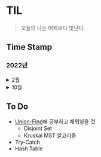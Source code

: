 # __TIL__
> 오늘의 나는 어제보다 빛난다.

## __Time Stamp__
### __2022년__
<details markdown="1">
<summary>2월</summary>

#####   18일
[Smart Pointer](https://github.com/sho1007/TIL/blob/main/Server/Smart_Pointer.md)
</details>

<details markdown="1">
<summary>10월</summary>

## 3주차
#####   18일
[캐스트 연산자](https://github.com/Sho1007/TIL/blob/main/Programming/C%2B%2B/%EC%BA%90%EC%8A%A4%ED%8A%B8%20%EC%97%B0%EC%82%B0%EC%9E%90.md)   
[기술면접질문](https://github.com/Sho1007/TIL/blob/main/Tech_Interview/%EA%B8%B0%EC%88%A0%EB%A9%B4%EC%A0%91%EC%A7%88%EB%AC%B8.md)   
[PorxyPattern](https://github.com/Sho1007/TIL/blob/main/Design_Pattern/Proxy.md)   
[BOJ_5430](https://github.com/Sho1007/TIL/blob/main/Algorithm/Coding%20Test/BOJ/%5BBOJ%5D%205430%20AC.md)   
[BOJ_7662](https://github.com/Sho1007/TIL/blob/main/Algorithm/Coding%20Test/BOJ/%5BBOJ%5D%207662%20%EC%9D%B4%EC%A4%91%20%EC%9A%B0%EC%84%A0%EC%88%9C%EC%9C%84%20%ED%81%90.md)   
[BOJ_11723](https://github.com/Sho1007/TIL/blob/main/Algorithm/Coding%20Test/BOJ/%5BBOJ%5D%2011723%20%EC%A7%91%ED%95%A9.md)   
#####   19일
[BOJ_1107](https://github.com/Sho1007/TIL/blob/main/Algorithm/Coding%20Test/BOJ/%5BBOJ%5D1107.md)   
[BOJ_11403](https://github.com/Sho1007/TIL/blob/main/Algorithm/Coding%20Test/BOJ/%5BBOJ%5D11403.md)   
[BOJ_16928](https://github.com/Sho1007/TIL/blob/main/Algorithm/Coding%20Test/BOJ/%5BBOJ%5D16928.md)
#####   20일
[BOJ_11286](https://github.com/Sho1007/TIL/blob/main/Algorithm/Coding%20Test/BOJ/%5BBOJ%5D11286.md)   
[BOJ_14500](https://github.com/Sho1007/TIL/blob/main/Algorithm/Coding%20Test/BOJ/%5BBOJ%5D14500.md)   
[BOJ_6064](https://github.com/Sho1007/TIL/blob/main/Algorithm/Coding%20Test/BOJ/%5BBOJ%5D6064.md)   
## 4주차
#####   25일
[BOJ_16236](https://github.com/Sho1007/TIL/blob/main/Algorithm/Coding%20Test/BOJ/%5BBOJ%5D%2016236.md)   
[BOJ_1043](https://github.com/Sho1007/TIL/blob/main/Algorithm/Coding%20Test/BOJ/%5BBOJ%5D%201043.md)   
[BOJ_1717](https://github.com/Sho1007/TIL/blob/main/Algorithm/Coding%20Test/BOJ/%5BBOJ%5D%201717.md)
#####   26일
[BOJ_1976](https://github.com/Sho1007/TIL/blob/main/Algorithm/Coding%20Test/BOJ/%5BBOJ%5D%201976.md)    
[BOJ_4195](https://github.com/Sho1007/TIL/blob/main/Algorithm/Coding%20Test/BOJ/%5BBOJ%5D%204195.md)   
[Union-Find](https://github.com/Sho1007/TIL/blob/main/Algorithm/UnionFind.md)
#####   27일
[PrimeNumber](https://github.com/Sho1007/TIL/blob/main/Mathematics/MiddleSchool/First/PrimeNumber.md)   
[BOJ_2580](https://github.com/Sho1007/TIL/blob/main/Algorithm/Coding%20Test/BOJ/2580.md)   
#####   28일
[Exponent](https://github.com/Sho1007/TIL/blob/main/Mathematics/MiddleSchool/First/Exponent.md)
</details>

## __To Do__
* [Union-Find](https://github.com/Sho1007/TIL/blob/main/Algorithm/UnionFind.md)에 공부하고 채워넣을 것
    *  Disjoint Set
    * Kruskal MST 알고리즘
* Try-Catch
* Hash Table